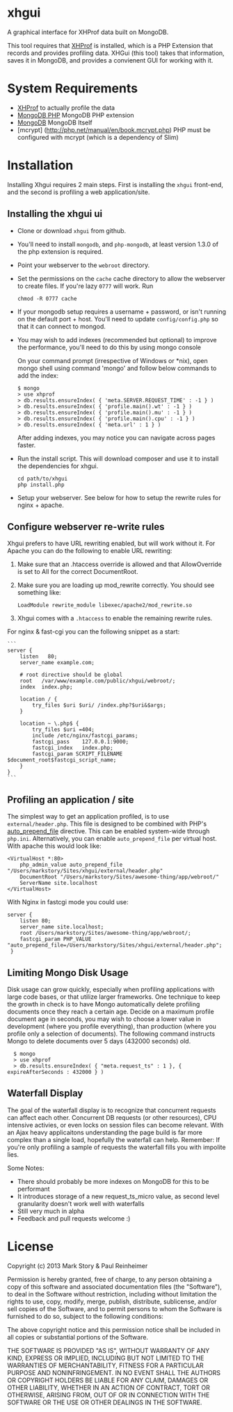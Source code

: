 xhgui
=====

A graphical interface for XHProf data built on MongoDB.

This tool requires that [XHProf](http://pecl.php.net/package/xhprof) is installed, which is a PHP Extension that records and provides profiling data. XHGui (this tool) takes that information, saves it in MongoDB, and provides a convienent GUI for working with it.


System Requirements
===================

 * [XHProf](http://pecl.php.net/package/xhprof) to actually profile the data
 * [MongoDB PHP](http://pecl.php.net/package/mongo) MongoDB PHP extension
 * [MongoDB](http://www.mongodb.org/) MongoDB Itself
 * [mcrypt] (http://php.net/manual/en/book.mcrypt.php) PHP must be configured with mcrypt (which is a dependency of Slim)


Installation
============

Installing Xhgui requires 2 main steps. First is installing the `xhgui` front-end, and the second is profiling a web application/site.


Installing the xhgui ui
-----------------------

* Clone or download `xhgui` from github.
* You'll need to install `mongodb`, and `php-mongodb`, at least version 1.3.0 of the php extension is required.
* Point your webserver to the `webroot` directory.
* Set the permissions on the `cache` cache directory to allow the webserver to create files.
  If you're lazy `0777` will work. Run

  ```
  chmod -R 0777 cache
  ```

* If your mongodb setup requires a username + password, or isn't running on the default port + host.
  You'll need to update `config/config.php` so that it can connect to mongod.
* You may wish to add indexes (recommended but optional) to improve the performance, you'll need to do this by using mongo console

  On your command prompt (irrespective of Windows or \*nix), open mongo shell using command 'mongo' and follow below  commands to add the index:
  
  ```
  $ mongo
  > use xhprof
  > db.results.ensureIndex( { 'meta.SERVER.REQUEST_TIME' : -1 } )
  > db.results.ensureIndex( { 'profile.main().wt' : -1 } )
  > db.results.ensureIndex( { 'profile.main().mu' : -1 } )
  > db.results.ensureIndex( { 'profile.main().cpu' : -1 } )
  > db.results.ensureIndex( { 'meta.url' : 1 } )
  ```

  After adding indexes, you may notice you can navigate across pages faster.
* Run the install script. This will download composer and use it to install the dependencies for xhgui.

    ```
    cd path/to/xhgui
    php install.php
    ```

* Setup your webserver. See below for how to setup the rewrite rules for nginx + apache.

Configure webserver re-write rules
----------------------------------

Xhgui prefers to have URL rewriting enabled, but will work without it.
For Apache you can do the following to enable URL rewriting:

1. Make sure that an .htaccess override is allowed and that AllowOverride is
   set to All for the correct DocumentRoot.
2. Make sure you are loading up mod_rewrite correctly. You should see something like:

    ```
    LoadModule rewrite_module libexec/apache2/mod_rewrite.so
    ```

3. Xhgui comes with a `.htaccess` to enable the remaining rewrite rules.

For nginx & fast-cgi you can the following snippet as a start:

    ```
    server {
        listen   80;
        server_name example.com;

        # root directive should be global
        root   /var/www/example.com/public/xhgui/webroot/;
        index  index.php;

        location / {
            try_files $uri $uri/ /index.php?$uri&$args;
        }

        location ~ \.php$ {
            try_files $uri =404;
            include /etc/nginx/fastcgi_params;
            fastcgi_pass    127.0.0.1:9000;
            fastcgi_index   index.php;
            fastcgi_param SCRIPT_FILENAME $document_root$fastcgi_script_name;
        }
    }
    ```


Profiling an application / site
-------------------------------

The simplest way to get an application profiled, is to use `external/header.php`.
This file is designed to be combined with PHP's [auto_prepend_file](http://www.php.net/manual/en/ini.core.php#ini.auto-prepend-file) directive. This can be enabled system-wide through `php.ini`. Alternatively, you can enable
`auto_prepend_file` per virtual host. With apache this would look like:

    <VirtualHost *:80>
        php_admin_value auto_prepend_file "/Users/markstory/Sites/xhgui/external/header.php"
        DocumentRoot "/Users/markstory/Sites/awesome-thing/app/webroot/"
        ServerName site.localhost
    </VirtualHost>

With Nginx in fastcgi mode you could use:

    server {
        listen 80;
        server_name site.localhost;
        root /Users/markstory/Sites/awesome-thing/app/webroot/;
        fastcgi_param PHP_VALUE "auto_prepend_file=/Users/markstory/Sites/xhgui/external/header.php";
     }

Limiting Mongo Disk Usage 
-------------------------

Disk usage can grow quickly, especially when profiling applications with large code bases, or that utilize larger frameworks. One technique to keep the growth in check is to have Mongo automatically delete profiling documents once they reach a certain age. Decide on a maximum profile document age in seconds, you may wish to choose a lower value in development (where you profile everything), than production (where you profile only a selection of documents). The following command instructs Mongo to delete documents over 5 days (432000 seconds) old.

      $ mongo
      > use xhprof
      > db.results.ensureIndex( { "meta.request_ts" : 1 }, { expireAfterSeconds : 432000 } )

Waterfall Display 
-----------------
The goal of the waterfall display is to recognize that concurrent requests can affect each other. Concurrent DB requests (or other resources), CPU intensive activies, or even locks on session files can become relevant. With an Ajax heavy applicaitons understanding the page build is far more complex than a single load, hopefully the waterfall can help. Remember: If you're only profiling a sample of requests the waterfall fills you with impolite lies. 

Some Notes:

 * There should probably be more indexes on MongoDB for this to be performant
 * It introduces storage of a new request_ts_micro value, as second level granularity doesn't work well with waterfalls
 * Still very much in alpha
 * Feedback and pull requests welcome :)

License
=======

Copyright (c) 2013 Mark Story & Paul Reinheimer

Permission is hereby granted, free of charge, to any person obtaining a copy of this software and associated documentation files (the "Software"), to deal in the Software without restriction, including without limitation the rights to use, copy, modify, merge, publish, distribute, sublicense, and/or sell copies of the Software, and to permit persons to whom the Software is furnished to do so, subject to the following conditions:

The above copyright notice and this permission notice shall be included in all copies or substantial portions of the Software.

THE SOFTWARE IS PROVIDED "AS IS", WITHOUT WARRANTY OF ANY KIND, EXPRESS OR IMPLIED, INCLUDING BUT NOT LIMITED TO THE WARRANTIES OF MERCHANTABILITY, FITNESS FOR A PARTICULAR PURPOSE AND NONINFRINGEMENT. IN NO EVENT SHALL THE AUTHORS OR COPYRIGHT HOLDERS BE LIABLE FOR ANY CLAIM, DAMAGES OR OTHER LIABILITY, WHETHER IN AN ACTION OF CONTRACT, TORT OR OTHERWISE, ARISING FROM, OUT OF OR IN CONNECTION WITH THE SOFTWARE OR THE USE OR OTHER DEALINGS IN THE SOFTWARE.

